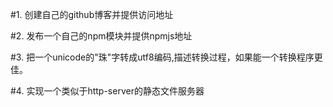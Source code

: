 #1. 创建自己的github博客并提供访问地址

#2. 发布一个自己的npm模块并提供npmjs地址

#3. 把一个unicode的"珠"字转成utf8编码,描述转换过程，如果能一个转换程序更佳。

#4. 实现一个类似于http-server的静态文件服务器
